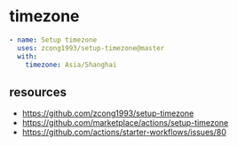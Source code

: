 # timezone

```yaml
- name: Setup timezone
  uses: zcong1993/setup-timezone@master
  with:
    timezone: Asia/Shanghai
```

## resources
- https://github.com/zcong1993/setup-timezone
- https://github.com/marketplace/actions/setup-timezone
- https://github.com/actions/starter-workflows/issues/80
